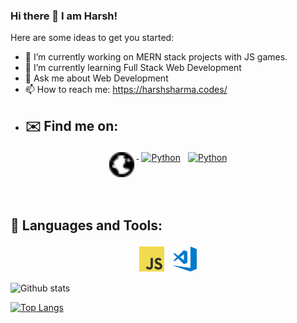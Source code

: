 ### Hi there 👋 I am Harsh!

Here are some ideas to get you started:

- 🔭 I’m currently working on MERN stack projects with JS games.
- 🌱 I’m currently learning Full Stack Web Development
- 💬 Ask me about Web Development
- 📫 How to reach me: https://harshsharma.codes/
- ## ✉️ Find me on:


<p align="center">
 <a href="https://github.com/harshsharma2210" target="_blank" rel="noopener noreferrer"> <img src="https://raw.githubusercontent.com/iconic/open-iconic/master/svg/globe.svg" alt="Python" height="40" style="vertical-align:top; margin:4px"> </a>
 <a href="https://www.linkedin.com/in/harshsharma2210" target="_blank" rel="noopener noreferrer"> <img src="https://cdn.jsdelivr.net/npm/simple-icons@v3/icons/linkedin.svg" alt="Python" height="40" style="vertical-align:top; margin:4px"></a>
 <a href="mailto:iamhs2000@gmail.com"> <img src="https://cdn.jsdelivr.net/npm/simple-icons@v3/icons/gmail.svg" alt="Python" height="40" style="vertical-align:top; margin:4px"></a>
</p>

<br />

## 🧰 Languages and Tools:
<p align="center">
<img src="https://raw.githubusercontent.com/github/explore/80688e429a7d4ef2fca1e82350fe8e3517d3494d/topics/javascript/javascript.png" alt="Javascript" height="40" style="vertical-align:top; margin:4px">
<img src="https://raw.githubusercontent.com/github/explore/80688e429a7d4ef2fca1e82350fe8e3517d3494d/topics/visual-studio-code/visual-studio-code.png" alt="VS Code" height="40" style="vertical-align:top; margin:4px">
</p>

![Github stats](https://github-readme-stats.vercel.app/api?username=harshsharma2210)

[![Top Langs](https://github-readme-stats.vercel.app/api/top-langs/?username=harshsharma2210)](https://github.com/anuraghazra/github-readme-stats)
